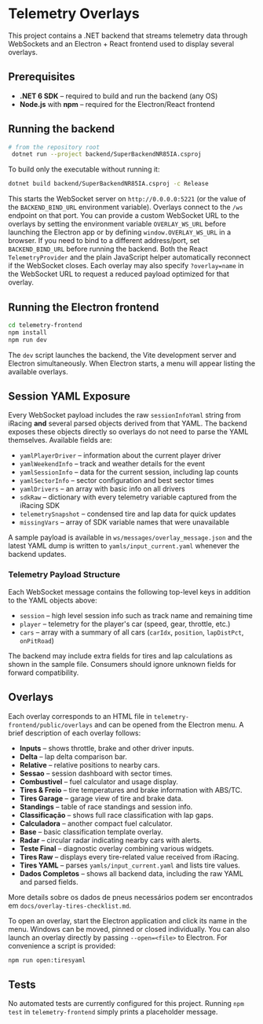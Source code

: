 # Telemetry Overlays

This project contains a .NET backend that streams telemetry data through WebSockets and an Electron + React frontend used to display several overlays.

## Prerequisites

- **.NET 6 SDK** – required to build and run the backend (any OS)
- **Node.js** with **npm** – required for the Electron/React frontend

## Running the backend

```bash
# from the repository root
 dotnet run --project backend/SuperBackendNR85IA.csproj
```

To build only the executable without running it:

```bash
dotnet build backend/SuperBackendNR85IA.csproj -c Release
```

This starts the WebSocket server on `http://0.0.0.0:5221` (or the value of the `BACKEND_BIND_URL` environment variable). Overlays connect to the `/ws` endpoint on that port. You can provide a custom WebSocket URL to the overlays by setting the environment variable `OVERLAY_WS_URL` before launching the Electron app or by defining `window.OVERLAY_WS_URL` in a browser. If you need to bind to a different address/port, set `BACKEND_BIND_URL` before running the backend.
Both the React `TelemetryProvider` and the plain JavaScript helper automatically reconnect if the WebSocket closes.
Each overlay may also specify `?overlay=name` in the WebSocket URL to request a reduced payload optimized for that overlay.

## Running the Electron frontend

```bash
cd telemetry-frontend
npm install
npm run dev
```

The `dev` script launches the backend, the Vite development server and Electron simultaneously. When Electron starts, a menu will appear listing the available overlays.

## Session YAML Exposure

Every WebSocket payload includes the raw `sessionInfoYaml` string from iRacing **and** several parsed objects derived from that YAML. The backend exposes these objects directly so overlays do not need to parse the YAML themselves. Available fields are:

- `yamlPlayerDriver` – information about the current player driver
- `yamlWeekendInfo` – track and weather details for the event
- `yamlSessionInfo` – data for the current session, including lap counts
- `yamlSectorInfo` – sector configuration and best sector times
- `yamlDrivers` – an array with basic info on all drivers
- `sdkRaw` – dictionary with every telemetry variable captured from the iRacing SDK
- `telemetrySnapshot` – condensed tire and lap data for quick updates
- `missingVars` – array of SDK variable names that were unavailable

A sample payload is available in `ws/messages/overlay_message.json` and the latest YAML dump is written to `yamls/input_current.yaml` whenever the backend updates.

### Telemetry Payload Structure

Each WebSocket message contains the following top-level keys in addition to the YAML objects above:

- `session` – high level session info such as track name and remaining time
- `player` – telemetry for the player's car (speed, gear, throttle, etc.)
- `cars` – array with a summary of all cars (`carIdx`, `position`, `lapDistPct`, `onPitRoad`)

The backend may include extra fields for tires and lap calculations as shown in the sample file. Consumers should ignore unknown fields for forward compatibility.

## Overlays

Each overlay corresponds to an HTML file in `telemetry-frontend/public/overlays` and can be opened from the Electron menu. A brief description of each overlay follows:

- **Inputs** – shows throttle, brake and other driver inputs.
- **Delta** – lap delta comparison bar.
- **Relative** – relative positions to nearby cars.
- **Sessao** – session dashboard with sector times.
- **Combustivel** – fuel calculator and usage display.
- **Tires & Freio** – tire temperatures and brake information with ABS/TC.
- **Tires Garage** – garage view of tire and brake data.
- **Standings** – table of race standings and session info.
- **Classificação** – shows full race classification with lap gaps.
- **Calculadora** – another compact fuel calculator.
- **Base** – basic classification template overlay.
- **Radar** – circular radar indicating nearby cars with alerts.
- **Teste Final** – diagnostic overlay combining various widgets.
- **Tires Raw** – displays every tire-related value received from iRacing.
- **Tires YAML** – parses `yamls/input_current.yaml` and lists tire values.
- **Dados Completos** – shows all backend data, including the raw YAML and parsed fields.

More details sobre os dados de pneus necessários podem ser encontrados em
`docs/overlay-tires-checklist.md`.

To open an overlay, start the Electron application and click its name in the menu. Windows can be moved, pinned or closed individually.
You can also launch an overlay directly by passing `--open=<file>` to Electron. For convenience a script is provided:

```bash
npm run open:tiresyaml
```

## Tests

No automated tests are currently configured for this project. Running `npm test` in `telemetry-frontend` simply prints a placeholder message.

